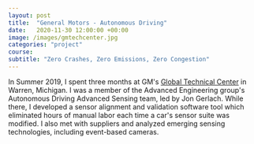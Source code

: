 ```yaml
---
layout: post
title:  "General Motors - Autonomous Driving"
date:   2020-11-30 12:00:00 +00:00
image: /images/gmtechcenter.jpg
categories: "project"
course: 
subtitle: "Zero Crashes, Zero Emissions, Zero Congestion"
---
```


In Summer 2019, I spent three months at GM's [Global Technical Center](https://www.gm.com/our-company/us/techcenter.html) in Warren, Michigan. I was a member of the Advanced Engineering group's Autonomous Driving Advanced Sensing team, led by Jon Gerlach. While there, I developed a sensor alignment and validation software tool which eliminated hours of manual labor each time a car's sensor suite was modified. I also met with suppliers and analyzed emerging sensing technologies, including event-based cameras.